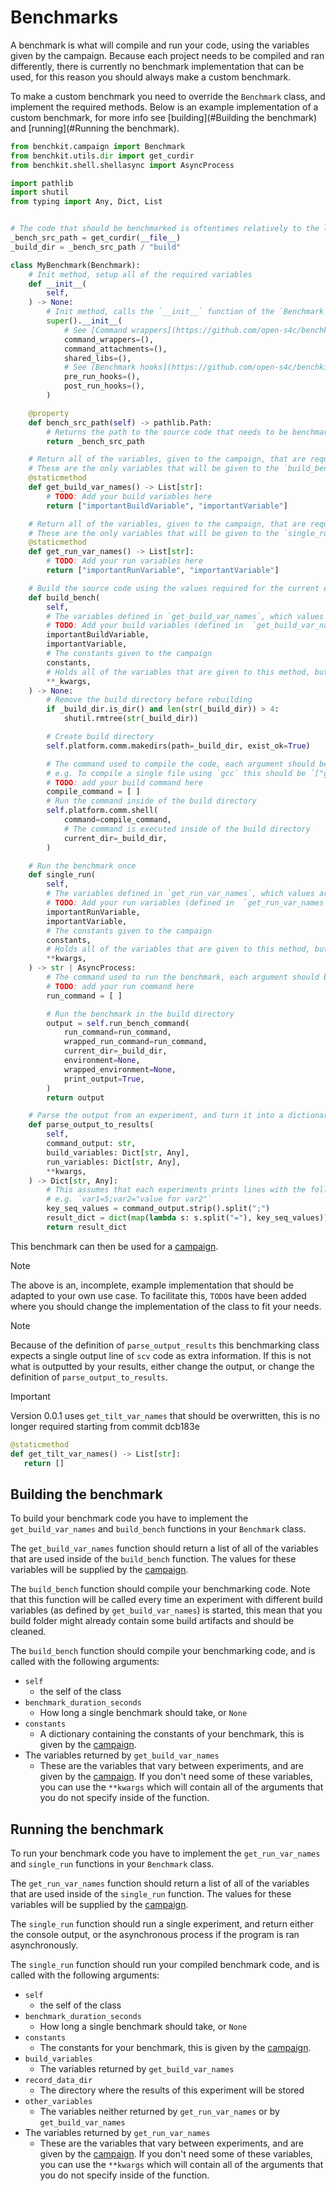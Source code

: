 # Benchmarks

A benchmark is what will compile and run your code, using the variables given by the campaign.
Because each project needs to be compiled and ran differently, there is currently no benchmark implementation that can be used, for this reason you should always make a custom benchmark.

To make a custom benchmark you need to override the `Benchmark` class, and implement the required methods.
Below is an example implementation of a custom benchmark, for more info see [building](#Building the benchmark) and [running](#Running the benchmark).
```python
from benchkit.campaign import Benchmark
from benchkit.utils.dir import get_curdir
from benchkit.shell.shellasync import AsyncProcess

import pathlib
import shutil
from typing import Any, Dict, List


# The code that should be benchmarked is oftentimes relatively to the location of the current file, which can be gotten using the following method
_bench_src_path = get_curdir(__file__)
_build_dir = _bench_src_path / "build"

class MyBenchmark(Benchmark):
    # Init method, setup all of the required variables
    def __init__(
        self,
    ) -> None:
        # Init method, calls the `__init__` function of the `Benchmark` class
        super().__init__(
            # See [Command wrappers](https://github.com/open-s4c/benchkit/blob/main/docs/wrappers.md)
            command_wrappers=(),
            command_attachments=(),
            shared_libs=(),
            # See [Benchmark hooks](https://github.com/open-s4c/benchkit/blob/main/docs/hooks.md)
            pre_run_hooks=(),
            post_run_hooks=(),
        )

    @property
    def bench_src_path(self) -> pathlib.Path:
        # Returns the path to the source code that needs to be benchmarked
        return _bench_src_path

    # Return all of the variables, given to the campaign, that are required to build the source code.
    # These are the only variables that will be given to the `build_bench` method.
    @staticmethod
    def get_build_var_names() -> List[str]:
        # TODO: Add your build variables here
        return ["importantBuildVariable", "importantVariable"]

    # Return all of the variables, given to the campaign, that are required to run the benchmark.
    # These are the only variables that will be given to the `single_run` method.
    @staticmethod
    def get_run_var_names() -> List[str]:
        # TODO: Add your run variables here
        return ["importantRunVariable", "importantVariable"]

    # Build the source code using the values required for the current experiment
    def build_bench(
        self,
        # The variables defined in `get_build_var_names`, which values are given by the campaign
        # TODO: Add your build variables (defined in  `get_build_var_names`) here.
        importantBuildVariable,
        importantVariable,
        # The constants given to the campaign
        constants,
        # Holds all of the variables that are given to this method, but not used
        **_kwargs,
    ) -> None:
        # Remove the build directory before rebuilding
        if _build_dir.is_dir() and len(str(_build_dir)) > 4:
            shutil.rmtree(str(_build_dir))

        # Create build directory
        self.platform.comm.makedirs(path=_build_dir, exist_ok=True)

        # The command used to compile the code, each argument should be its own string in the array.
        # e.g. To compile a single file using `gcc` this should be `["gcc", path_to_file]`
        # TODO: add your build command here
        compile_command = [ ]
        # Run the command inside of the build directory
        self.platform.comm.shell(
            command=compile_command,
            # The command is executed inside of the build directory
            current_dir=_build_dir,
        )

    # Run the benchmark once
    def single_run(
        self,
        # The variables defined in `get_run_var_names`, which values are given by the campaign
        # TODO: Add your run variables (defined in  `get_run_var_names`) here.
        importantRunVariable,
        importantVariable,
        # The constants given to the campaign
        constants,
        # Holds all of the variables that are given to this method, but not used
        **kwargs,
    ) -> str | AsyncProcess:
        # The command used to run the benchmark, each argument should be its own string in the array.
        # TODO: add your run command here
        run_command = [ ]

        # Run the benchmark in the build directory
        output = self.run_bench_command(
            run_command=run_command,
            wrapped_run_command=run_command,
            current_dir=_build_dir,
            environment=None,
            wrapped_environment=None,
            print_output=True,
        )
        return output

    # Parse the output from an experiment, and turn it into a dictionary, any information that is returned from this method will be added to the output `csv` file
    def parse_output_to_results(
        self,
        command_output: str,
        build_variables: Dict[str, Any],
        run_variables: Dict[str, Any],
        **kwargs,
    ) -> Dict[str, Any]:
        # This assumes that each experiments prints lines with the following format `<variable>=<value>`, delimited with `;`
        # e.g. `var1=5;var2="value for var2"`
        key_seq_values = command_output.strip().split(";")
        result_dict = dict(map(lambda s: s.split("="), key_seq_values))
        return result_dict
```
This benchmark can then be used for a [campaign](campaign.md).

> [!NOTE]
> The above is an, incomplete, example implementation that should be adapted to your own use case.
> To facilitate this, `TODO`s have been added where you should change the implementation of the class to fit your needs.

> [!NOTE]
> Because of the definition of `parse_output_results` this benchmarking class expects a single output line of `scv` code as extra information.
> If this is not what is outputted by your results, either change the output, or change the definition of `parse_output_to_results`.

> [!IMPORTANT]
> Version 0.0.1 uses `get_tilt_var_names` that should be overwritten, this is no longer required starting from commit dcb183e 
> ```python
> @staticmethod
> def get_tilt_var_names() -> List[str]:
>    return []
> ```

## Building the benchmark

To build your benchmark code you have to implement the `get_build_var_names` and `build_bench` functions in your `Benchmark` class.

The `get_build_var_names` function should return a list of all of the variables that are used inside of the `build_bench` function.
The values for these variables will be supplied by the [campaign](campaign.md).

The `build_bench` function should compile your benchmarking code.
Note that this function will be called every time an experiment with different build variables (as defined by `get_build_var_names`) is started, this mean that you build folder might already contain some build artifacts and should be cleaned.

The `build_bench` function should compile your benchmarking code, and is called with the following arguments:
* `self`
    * the self of the class
* `benchmark_duration_seconds`
    * How long a single benchmark should take, or `None`
* `constants`
    * A dictionary containing the constants of your benchmark, this is given by the [campaign](campaign.md).
* The variables returned by `get_build_var_names`
    * These are the variables that vary between experiments, and are given by the [campaign](campaign.md).
If you don't need some of these variables, you can use the `**kwargs` which will contain all of the arguments that you do not specify inside of the function.

## Running the benchmark

To run your benchmark code you have to implement the `get_run_var_names` and `single_run` functions in your `Benchmark` class.

The `get_run_var_names` function should return a list of all of the variables that are used inside of the `single_run` function.
The values for these variables will be supplied by the [campaign](campaign.md).

The `single_run` function should run a single experiment, and return either the console output, or the asynchronous process if the program is ran asynchronously.

The `single_run` function should run your compiled benchmark code, and is called with the following arguments:
* `self`
    * the self of the class
* `benchmark_duration_seconds`
    * How long a single benchmark should take, or `None`
* `constants`
    * The constants for your benchmark, this is given by the [campaign](campaign.md).
* `build_variables`
    * The variables returned by `get_build_var_names`
* `record_data_dir`
    * The directory where the results of this experiment will be stored
* `other_variables`
    * The variables neither returned by `get_run_var_names` or by `get_build_var_names` 
* The variables returned by `get_run_var_names`
    * These are the variables that vary between experiments, and are given by the [campaign](campaign.md).
If you don't need some of these variables, you can use the `**kwargs` which will contain all of the arguments that you do not specify inside of the function.
